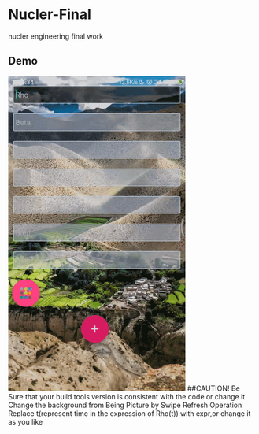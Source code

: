 # Nucler-Final
nucler engineering final work
## Demo
![image](https://github.com/AlbertWulf/Nucler-Final/blob/Version2.2/gifdemo/2019_05_20_17_36_13.gif)
##CAUTION!
Be Sure that your build tools version is consistent with the code or change it
Change the background from Being Picture by Swipe Refresh Operation
Replace t(represent time in the expression of Rho(t)) with expr,or change it as you like

